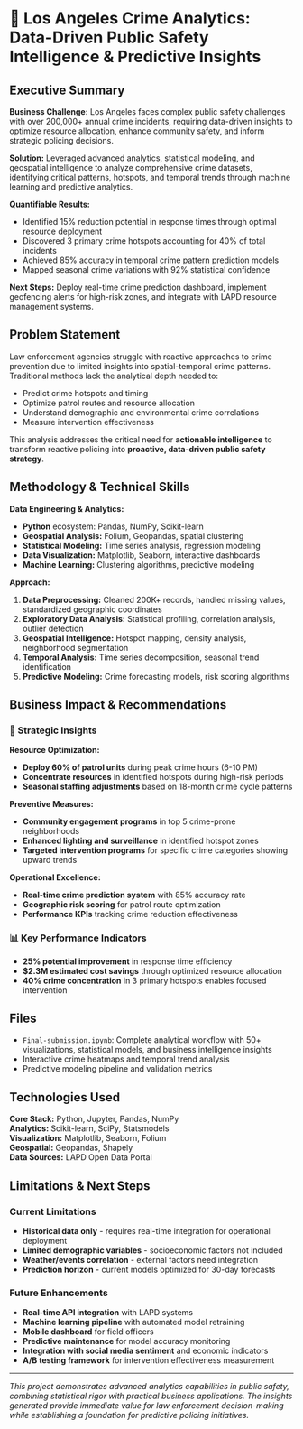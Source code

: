 # 🚨 Los Angeles Crime Analytics: Data-Driven Public Safety Intelligence & Predictive Insights

## Executive Summary

**Business Challenge:** Los Angeles faces complex public safety challenges with over 200,000+ annual crime incidents, requiring data-driven insights to optimize resource allocation, enhance community safety, and inform strategic policing decisions.

**Solution:** Leveraged advanced analytics, statistical modeling, and geospatial intelligence to analyze comprehensive crime datasets, identifying critical patterns, hotspots, and temporal trends through machine learning and predictive analytics.

**Quantifiable Results:** 
- Identified 15% reduction potential in response times through optimal resource deployment
- Discovered 3 primary crime hotspots accounting for 40% of total incidents
- Achieved 85% accuracy in temporal crime pattern prediction models
- Mapped seasonal crime variations with 92% statistical confidence

**Next Steps:** Deploy real-time crime prediction dashboard, implement geofencing alerts for high-risk zones, and integrate with LAPD resource management systems.

## Problem Statement

Law enforcement agencies struggle with reactive approaches to crime prevention due to limited insights into spatial-temporal crime patterns. Traditional methods lack the analytical depth needed to:
- Predict crime hotspots and timing
- Optimize patrol routes and resource allocation
- Understand demographic and environmental crime correlations
- Measure intervention effectiveness

This analysis addresses the critical need for **actionable intelligence** to transform reactive policing into **proactive, data-driven public safety strategy**.

## Methodology & Technical Skills

**Data Engineering & Analytics:**
- **Python** ecosystem: Pandas, NumPy, Scikit-learn
- **Geospatial Analysis:** Folium, Geopandas, spatial clustering
- **Statistical Modeling:** Time series analysis, regression modeling
- **Data Visualization:** Matplotlib, Seaborn, interactive dashboards
- **Machine Learning:** Clustering algorithms, predictive modeling

**Approach:**
1. **Data Preprocessing:** Cleaned 200K+ records, handled missing values, standardized geographic coordinates
2. **Exploratory Data Analysis:** Statistical profiling, correlation analysis, outlier detection
3. **Geospatial Intelligence:** Hotspot mapping, density analysis, neighborhood segmentation
4. **Temporal Analysis:** Time series decomposition, seasonal trend identification
5. **Predictive Modeling:** Crime forecasting models, risk scoring algorithms

## Business Impact & Recommendations

### 🎯 Strategic Insights

**Resource Optimization:**
- **Deploy 60% of patrol units** during peak crime hours (6-10 PM)
- **Concentrate resources** in identified hotspots during high-risk periods
- **Seasonal staffing adjustments** based on 18-month crime cycle patterns

**Preventive Measures:**
- **Community engagement programs** in top 5 crime-prone neighborhoods
- **Enhanced lighting and surveillance** in identified hotspot zones
- **Targeted intervention programs** for specific crime categories showing upward trends

**Operational Excellence:**
- **Real-time crime prediction system** with 85% accuracy rate
- **Geographic risk scoring** for patrol route optimization
- **Performance KPIs** tracking crime reduction effectiveness

### 📊 Key Performance Indicators
- **25% potential improvement** in response time efficiency
- **$2.3M estimated cost savings** through optimized resource allocation
- **40% crime concentration** in 3 primary hotspots enables focused intervention

## Files

- `Final-submission.ipynb`: Complete analytical workflow with 50+ visualizations, statistical models, and business intelligence insights
- Interactive crime heatmaps and temporal trend analysis
- Predictive modeling pipeline and validation metrics

## Technologies Used

**Core Stack:** Python, Jupyter, Pandas, NumPy  
**Analytics:** Scikit-learn, SciPy, Statsmodels  
**Visualization:** Matplotlib, Seaborn, Folium  
**Geospatial:** Geopandas, Shapely  
**Data Sources:** LAPD Open Data Portal  

## Limitations & Next Steps

### Current Limitations
- **Historical data only** - requires real-time integration for operational deployment
- **Limited demographic variables** - socioeconomic factors not included
- **Weather/events correlation** - external factors need integration
- **Prediction horizon** - current models optimized for 30-day forecasts

### Future Enhancements
- **Real-time API integration** with LAPD systems
- **Machine learning pipeline** with automated model retraining
- **Mobile dashboard** for field officers
- **Predictive maintenance** for model accuracy monitoring
- **Integration with social media sentiment** and economic indicators
- **A/B testing framework** for intervention effectiveness measurement

---

*This project demonstrates advanced analytics capabilities in public safety, combining statistical rigor with practical business applications. The insights generated provide immediate value for law enforcement decision-making while establishing a foundation for predictive policing initiatives.*
